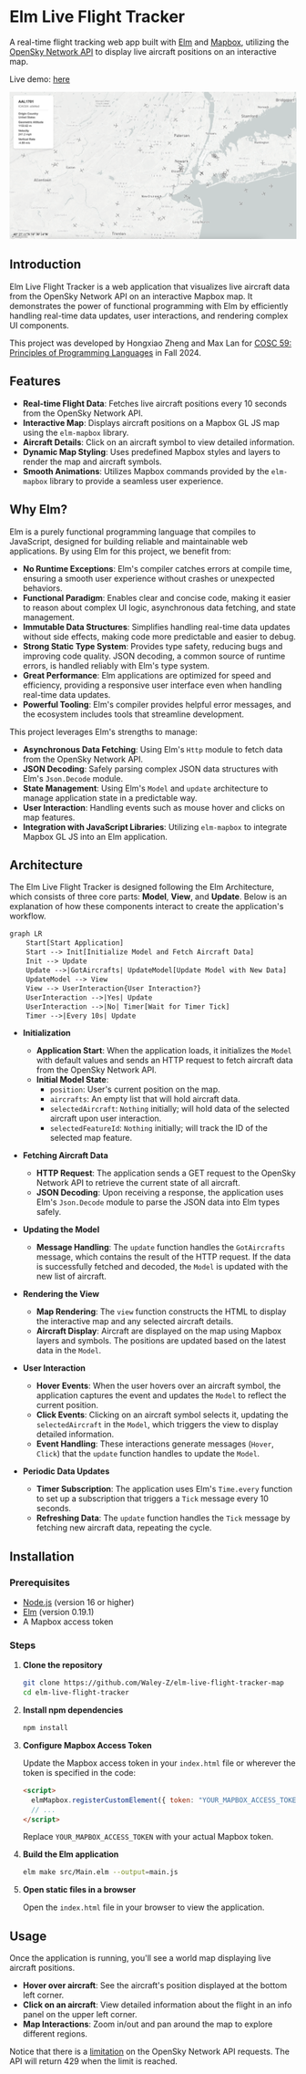 # Elm Live Flight Tracker

A real-time flight tracking web app built with [Elm](https://elm-lang.org/) and [Mapbox](https://www.mapbox.com/), utilizing the [OpenSky Network API](https://openskynetwork.github.io/opensky-api/rest.html) to display live aircraft positions on an interactive map.

Live demo: [here](https://waley-z.github.io/elm-live-flight-tracker-map/)

![screenshot](README.assets/screenshot.png)

## Introduction

Elm Live Flight Tracker is a web application that visualizes live aircraft data from the OpenSky Network API on an interactive Mapbox map. It demonstrates the power of functional programming with Elm by efficiently handling real-time data updates, user interactions, and rendering complex UI components.

This project was developed by Hongxiao Zheng and Max Lan for [COSC 59: Principles of Programming Languages](https://cosc59.gitlab.io/) in Fall 2024.

## Features

- **Real-time Flight Data**: Fetches live aircraft positions every 10 seconds from the OpenSky Network API.
- **Interactive Map**: Displays aircraft positions on a Mapbox GL JS map using the `elm-mapbox` library.
- **Aircraft Details**: Click on an aircraft symbol to view detailed information.
- **Dynamic Map Styling**: Uses predefined Mapbox styles and layers to render the map and aircraft symbols.
- **Smooth Animations**: Utilizes Mapbox commands provided by the `elm-mapbox` library to provide a seamless user experience.

## Why Elm?

Elm is a purely functional programming language that compiles to JavaScript, designed for building reliable and maintainable web applications. By using Elm for this project, we benefit from:

- **No Runtime Exceptions**: Elm's compiler catches errors at compile time, ensuring a smooth user experience without crashes or unexpected behaviors.
- **Functional Paradigm**: Enables clear and concise code, making it easier to reason about complex UI logic, asynchronous data fetching, and state management.
- **Immutable Data Structures**: Simplifies handling real-time data updates without side effects, making code more predictable and easier to debug.
- **Strong Static Type System**: Provides type safety, reducing bugs and improving code quality. JSON decoding, a common source of runtime errors, is handled reliably with Elm's type system.
- **Great Performance**: Elm applications are optimized for speed and efficiency, providing a responsive user interface even when handling real-time data updates.
- **Powerful Tooling**: Elm's compiler provides helpful error messages, and the ecosystem includes tools that streamline development.

This project leverages Elm's strengths to manage:

- **Asynchronous Data Fetching**: Using Elm's `Http` module to fetch data from the OpenSky Network API.
- **JSON Decoding**: Safely parsing complex JSON data structures with Elm's `Json.Decode` module.
- **State Management**: Using Elm's `Model` and `update` architecture to manage application state in a predictable way.
- **User Interaction**: Handling events such as mouse hover and clicks on map features.
- **Integration with JavaScript Libraries**: Utilizing `elm-mapbox` to integrate Mapbox GL JS into an Elm application.

## Architecture

The Elm Live Flight Tracker is designed following the Elm Architecture, which consists of three core parts: **Model**, **View**, and **Update**. Below is an explanation of how these components interact to create the application's workflow.

```mermaid
graph LR
    Start[Start Application]
    Start --> Init[Initialize Model and Fetch Aircraft Data]
    Init --> Update
    Update -->|GotAircrafts| UpdateModel[Update Model with New Data]
    UpdateModel --> View
    View --> UserInteraction{User Interaction?}
    UserInteraction -->|Yes| Update
    UserInteraction -->|No| Timer[Wait for Timer Tick]
    Timer -->|Every 10s| Update
```

- **Initialization**

  - **Application Start**: When the application loads, it initializes the `Model` with default values and sends an HTTP request to fetch aircraft data from the OpenSky Network API.
  - **Initial Model State**:
    - `position`: User's current position on the map.
    - `aircrafts`: An empty list that will hold aircraft data.
    - `selectedAircraft`: `Nothing` initially; will hold data of the selected aircraft upon user interaction.
    - `selectedFeatureId`: `Nothing` initially; will track the ID of the selected map feature.

- **Fetching Aircraft Data**

  - **HTTP Request**: The application sends a GET request to the OpenSky Network API to retrieve the current state of all aircraft.
  - **JSON Decoding**: Upon receiving a response, the application uses Elm's `Json.Decode` module to parse the JSON data into Elm types safely.

- **Updating the Model**

  - **Message Handling**: The `update` function handles the `GotAircrafts` message, which contains the result of the HTTP request. If the data is successfully fetched and decoded, the `Model` is updated with the new list of aircraft.

- **Rendering the View**

  - **Map Rendering**: The `view` function constructs the HTML to display the interactive map and any selected aircraft details.
  - **Aircraft Display**: Aircraft are displayed on the map using Mapbox layers and symbols. The positions are updated based on the latest data in the `Model`.

- **User Interaction**

  - **Hover Events**: When the user hovers over an aircraft symbol, the application captures the event and updates the `Model` to reflect the current position.
  - **Click Events**: Clicking on an aircraft symbol selects it, updating the `selectedAircraft` in the `Model`, which triggers the view to display detailed information.
  - **Event Handling**: These interactions generate messages (`Hover`, `Click`) that the `update` function handles to update the `Model`.

- **Periodic Data Updates**

  - **Timer Subscription**: The application uses Elm's `Time.every` function to set up a subscription that triggers a `Tick` message every 10 seconds.
  - **Refreshing Data**: The `update` function handles the `Tick` message by fetching new aircraft data, repeating the cycle.

## Installation

### Prerequisites

- [Node.js](https://nodejs.org/) (version 16 or higher)
- [Elm](https://guide.elm-lang.org/install/elm.html) (version 0.19.1)
- A Mapbox access token

### Steps

1. **Clone the repository**

   ```bash
   git clone https://github.com/Waley-Z/elm-live-flight-tracker-map
   cd elm-live-flight-tracker
   ```

2. **Install npm dependencies**

   ```bash
   npm install
   ```

3. **Configure Mapbox Access Token**

   Update the Mapbox access token in your `index.html` file or wherever the token is specified in the code:

   ```html
   <script>
     elmMapbox.registerCustomElement({ token: "YOUR_MAPBOX_ACCESS_TOKEN" });
     // ...
   </script>
   ```

   Replace `YOUR_MAPBOX_ACCESS_TOKEN` with your actual Mapbox token.

4. **Build the Elm application**

   ```bash
   elm make src/Main.elm --output=main.js
   ```

5. **Open static files in a browser**

   Open the `index.html` file in your browser to view the application.

## Usage

Once the application is running, you'll see a world map displaying live aircraft positions.

- **Hover over aircraft**: See the aircraft's position displayed at the bottom left corner.
- **Click on an aircraft**: View detailed information about the flight in an info panel on the upper left corner.
- **Map Interactions**: Zoom in/out and pan around the map to explore different regions.

Notice that there is a [limitation](https://openskynetwork.github.io/opensky-api/rest.html#limitations) on the OpenSky Network API requests. The API will return 429 when the limit is reached.
